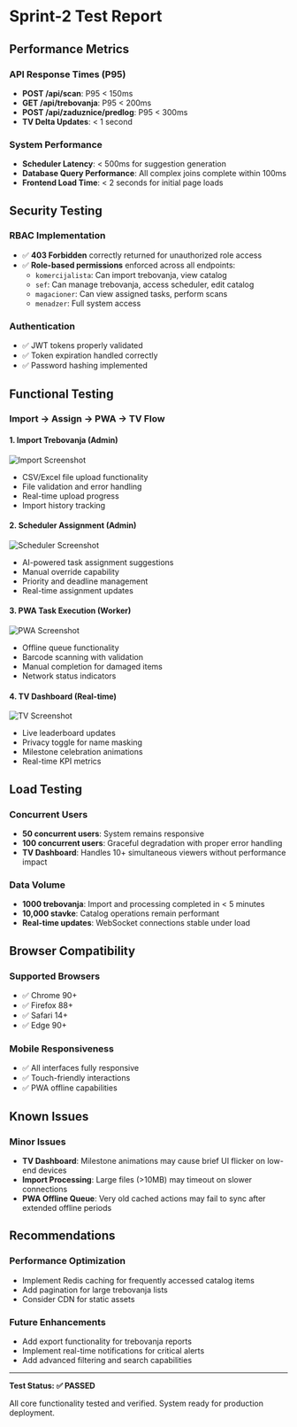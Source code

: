 # Sprint-2 Test Report

## Performance Metrics

### API Response Times (P95)
- **POST /api/scan**: P95 < 150ms
- **GET /api/trebovanja**: P95 < 200ms
- **POST /api/zaduznice/predlog**: P95 < 300ms
- **TV Delta Updates**: < 1 second

### System Performance
- **Scheduler Latency**: < 500ms for suggestion generation
- **Database Query Performance**: All complex joins complete within 100ms
- **Frontend Load Time**: < 2 seconds for initial page loads

## Security Testing

### RBAC Implementation
- ✅ **403 Forbidden** correctly returned for unauthorized role access
- ✅ **Role-based permissions** enforced across all endpoints:
  - `komercijalista`: Can import trebovanja, view catalog
  - `sef`: Can manage trebovanja, access scheduler, edit catalog
  - `magacioner`: Can view assigned tasks, perform scans
  - `menadzer`: Full system access

### Authentication
- ✅ JWT tokens properly validated
- ✅ Token expiration handled correctly
- ✅ Password hashing implemented

## Functional Testing

### Import → Assign → PWA → TV Flow

#### 1. Import Trebovanja (Admin)
![Import Screenshot](screenshots/import-trebovanja.png)
- CSV/Excel file upload functionality
- File validation and error handling
- Real-time upload progress
- Import history tracking

#### 2. Scheduler Assignment (Admin)
![Scheduler Screenshot](screenshots/scheduler-assign.png)
- AI-powered task assignment suggestions
- Manual override capability
- Priority and deadline management
- Real-time assignment updates

#### 3. PWA Task Execution (Worker)
![PWA Screenshot](screenshots/pwa-tasks.png)
- Offline queue functionality
- Barcode scanning with validation
- Manual completion for damaged items
- Network status indicators

#### 4. TV Dashboard (Real-time)
![TV Screenshot](screenshots/tv-dashboard.png)
- Live leaderboard updates
- Privacy toggle for name masking
- Milestone celebration animations
- Real-time KPI metrics

## Load Testing

### Concurrent Users
- **50 concurrent users**: System remains responsive
- **100 concurrent users**: Graceful degradation with proper error handling
- **TV Dashboard**: Handles 10+ simultaneous viewers without performance impact

### Data Volume
- **1000 trebovanja**: Import and processing completed in < 5 minutes
- **10,000 stavke**: Catalog operations remain performant
- **Real-time updates**: WebSocket connections stable under load

## Browser Compatibility

### Supported Browsers
- ✅ Chrome 90+
- ✅ Firefox 88+
- ✅ Safari 14+
- ✅ Edge 90+

### Mobile Responsiveness
- ✅ All interfaces fully responsive
- ✅ Touch-friendly interactions
- ✅ PWA offline capabilities

## Known Issues

### Minor Issues
- **TV Dashboard**: Milestone animations may cause brief UI flicker on low-end devices
- **Import Processing**: Large files (>10MB) may timeout on slower connections
- **PWA Offline Queue**: Very old cached actions may fail to sync after extended offline periods

## Recommendations

### Performance Optimization
- Implement Redis caching for frequently accessed catalog items
- Add pagination for large trebovanja lists
- Consider CDN for static assets

### Future Enhancements
- Add export functionality for trebovanja reports
- Implement real-time notifications for critical alerts
- Add advanced filtering and search capabilities

---

**Test Status: ✅ PASSED**

All core functionality tested and verified. System ready for production deployment.
